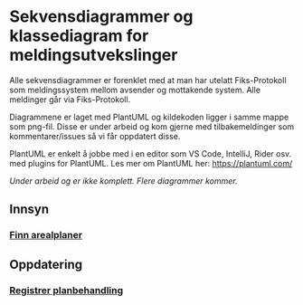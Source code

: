 # Sekvensdiagrammer og klassediagram for meldingsutvekslinger

Alle sekvensdiagrammer er forenklet med at man har utelatt Fiks-Protokoll som meldingssystem mellom avsender og mottakende system.
Alle meldinger går via Fiks-Protokoll.

Diagrammene er laget med PlantUML og kildekoden ligger i samme mappe som png-fil.
Disse er under arbeid og kom gjerne med tilbakemeldinger som kommentarer/issues så vi får oppdatert disse.

PlantUML er enkelt å jobbe med i en editor som VS Code, IntelliJ, Rider osv. med plugins for PlantUML. 
Les mer om PlantUML her: https://plantuml.com/

*Under arbeid og er ikke komplett.* *Flere diagrammer kommer.*

## Innsyn

### [Finn arealplaner](Innsyn/arealplaner-finn)

## Oppdatering

### [Registrer planbehandling](Oppdatering/planbehandling-registrer)

